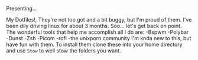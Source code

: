 Presenting...

My Dotfiles!, They're not too got and a bit buggy, but I'm proud of them. I've been dily driving linux for about 3 months. Soo... let's get back on point.
    The wonderful tools that help me accomplish all I do are:
        -Bspwm
        -Polybar
        -Dunst
        -Zsh
        -Picom
        -rofi
        -the unixporn community
I'm knda new to this, but have fun with them. 
    To install them clone these into your home directory and use `Stow` to well stow the folders you want.
